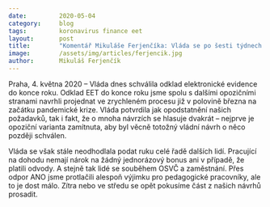 ```yaml
---
date:         2020-05-04
category:     blog
tags:         koronavirus finance eet
layout:       post
title:        "Komentář Mikuláše Ferjenčíka: Vláda se po šesti týdnech nechala přesvědčit o odložení EET do konce roku"
image:        /assets/img/articles/ferjencik.jpg
author:       Mikuláš Ferjenčík
--- 
```




Praha, 4. května 2020 – Vláda dnes schválila odklad elektronické evidence do konce roku. Odklad EET do konce roku jsme spolu s dalšími opozičními stranami navrhli projednat ve zrychleném procesu již v polovině března na začátku pandemické krize. Vláda potvrdila jak opodstatnění našich požadavků, tak i fakt, že o mnoha návrzích se hlasuje dvakrát – nejprve je opoziční varianta zamítnuta, aby byl věcně totožný vládní návrh o něco později schválen.

 

Vláda se však stále neodhodlala podat ruku celé řadě dalších lidí. Pracující na dohodu nemají nárok na žádný jednorázový bonus ani v případě, že platili odvody. A stejně tak lidé se souběhem OSVČ a zaměstnání. Přes odpor ANO jsme protlačili alespoň výjimku pro pedagogické pracovníky, ale to je dost málo. Zítra nebo ve středu se opět pokusíme část z našich návrhů prosadit.
